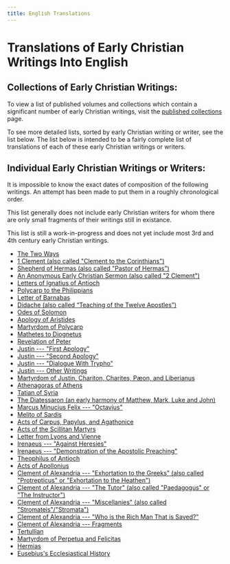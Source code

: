 ```yaml
---
title: English Translations
---
```


# Translations of Early Christian Writings Into English

## Collections of Early Christian Writings: 

To view a list of published volumes and collections which contain a significant number of early Christian writings, visit the [published collections](publishedcollections.html) page. 

To see more detailed lists, sorted by early Christian writing or writer, see the list below. The list below is intended to be a fairly complete list of translations of each of these early Christian writings or writers. 

## Individual Early Christian Writings or Writers:

It is impossible to know the exact dates of composition of the following writings. An attempt has been made to put them in a roughly chronological order.

This list generally does not include early Christian writers for whom there are only small fragments of their writings still in existance.

This list is still a work-in-progress and does not yet include most 3rd and 4th century early Christian writings.

* [The Two Ways](twoways.html)
* [1 Clement (also called "Clement to the Corinthians")](1clement.html)
* [Shepherd of Hermas (also called "Pastor of Hermas")](shepherdofhermas.html)
* [An Anonymous Early Christian Sermon (also called "2 Clement")](2clement.html)
* [Letters of Ignatius of Antioch](ignatiusofantioch.html)
* [Polycarp to the Philippians](polycarptothephilippians.html)
* [Letter of Barnabas](barnabas.html)
* [Didache (also called “Teaching of the Twelve Apostles”)](didache.html)
* [Odes of Solomon](odesofsolomon.html)
* [Apology of Aristides](apologyofaristides.html)
* [Martyrdom of Polycarp](martyrdomofpolycarp.html)
* [Mathetes to Diognetus](diognetus.html)
* [Revelation of Peter](revelationofpeter.html)
* [Justin --- "First Apology"](justin-firstapology.html)
* [Justin --- "Second Apology"](justin-secondapology.html)
* [Justin --- "Dialogue With Trypho"](justin-dialoguewithtrypho.html)
* [Justin --- Other Writings](justin-other.html) 
* [Martyrdom of Justin, Chariton, Charites, Pæon, and Liberianus](martyrdomofjustin.html)
* [Athenagoras of Athens](athenagorasofathens.html)
* [Tatian of Syria](tatian.html)
* [The Diatessaron (an early harmony of Matthew, Mark, Luke and John)](diatessaron.html)
* [Marcus Minucius Felix --- "Octavius"](octavius.html)
* [Melito of Sardis](melitoofsardis.html)
* [Acts of Carpus, Papylus, and Agathonice](actsofcarpus.html)
* [Acts of the Scillitan Martyrs](actsofthescillitanmartyrs.html)
* [Letter from Lyons and Vienne](letterfromlyonsandvienne.html)
* [Irenaeus --- "Against Heresies"](irenaeus-againstheresies.html)
* [Irenaeus --- "Demonstration of the Apostolic Preaching"](irenaeus-apostolicpreaching.html)
* [Theophilus of Antioch](theophilusofantioch.html)
* [Acts of Apollonius](actsofapollonius.html)
* [Clement of Alexandria --- "Exhortation to the Greeks" (also called "Protrepticus" or "Exhortation to the Heathen")](clementofalexandria-exhortationtothegreeks.html)
* [Clement of Alexandria --- "The Tutor" (also called "Paedagogus" or "The Instructor")](clementofalexandria-tutor.html)
* [Clement of Alexandria --- "Miscellanies" (also called "Stromateis"/"Stromata")](clementofalexandria-miscellanies.html)
* [Clement of Alexandria --- "Who is the Rich Man That is Saved?"](clementofalexandria-whoistherichmanthatissaved.html)
* [Clement of Alexandria --- Fragments](clementofalexandria-fragments.html)
* [Tertullian](tertullian.html)
* [Martyrdom of Perpetua and Felicitas](perpetua.html)
* [Hermias](hermias.html)
* [Eusebius's Ecclesiastical History](eusebius-ecclesiasticalhistory.html)
